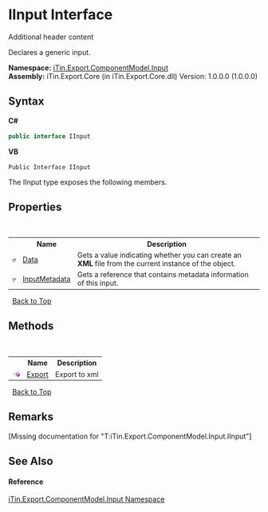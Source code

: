 # IInput Interface
Additional header content 

Declares a generic input.

**Namespace:**&nbsp;<a href="N_iTin_Export_ComponentModel_Input">iTin.Export.ComponentModel.Input</a><br />**Assembly:**&nbsp;iTin.Export.Core (in iTin.Export.Core.dll) Version: 1.0.0.0 (1.0.0.0)

## Syntax

**C#**<br />
``` C#
public interface IInput
```

**VB**<br />
``` VB
Public Interface IInput
```

The IInput type exposes the following members.


## Properties
&nbsp;<table><tr><th></th><th>Name</th><th>Description</th></tr><tr><td>![Public property](media/pubproperty.gif "Public property")</td><td><a href="P_iTin_Export_ComponentModel_Input_IInput_Data">Data</a></td><td>
Gets a value indicating whether you can create an <strong>XML</strong> file from the current instance of the object.</td></tr><tr><td>![Public property](media/pubproperty.gif "Public property")</td><td><a href="P_iTin_Export_ComponentModel_Input_IInput_InputMetadata">InputMetadata</a></td><td>
Gets a reference that contains metadata information of this input.</td></tr></table>&nbsp;
<a href="#iinput-interface">Back to Top</a>

## Methods
&nbsp;<table><tr><th></th><th>Name</th><th>Description</th></tr><tr><td>![Public method](media/pubmethod.gif "Public method")</td><td><a href="M_iTin_Export_ComponentModel_Input_IInput_Export">Export</a></td><td>
Export to xml</td></tr></table>&nbsp;
<a href="#iinput-interface">Back to Top</a>

## Remarks
\[Missing <remarks> documentation for "T:iTin.Export.ComponentModel.Input.IInput"\]

## See Also


#### Reference
<a href="N_iTin_Export_ComponentModel_Input">iTin.Export.ComponentModel.Input Namespace</a><br />